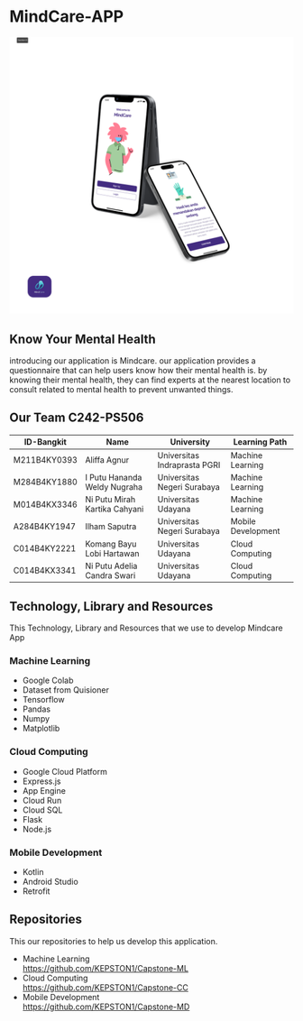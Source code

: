 # MindCare-APP

![Teks Alternatif](New.png)

## Know Your Mental Health
introducing our application is Mindcare. our application provides a questionnaire that can help users know how their mental health is. by knowing their mental health, they can find experts at the nearest location to consult related to mental health to prevent unwanted things. 
## Our Team C242-PS506
| ID-Bangkit   |  Name   |  University | Learning Path |
|-----------|------------|--------------|---------------|
| M211B4KY0393   | Aliffa Agnur     | Universitas Indraprasta PGRI     |Machine Learning|
| M284B4KY1880   | I Putu Hananda Weldy Nugraha    | Universitas Negeri Surabaya     |Machine Learning|
| M014B4KX3346   | Ni Putu Mirah Kartika Cahyani     | Universitas Udayana     |Machine Learning|
| A284B4KY1947   | Ilham Saputra     | Universitas Negeri Surabaya     |Mobile Development|
| C014B4KY2221   | Komang Bayu Lobi Hartawan     | Universitas Udayana     |Cloud Computing|
| C014B4KX3341   | Ni Putu Adelia Candra Swari     | Universitas Udayana     |Cloud Computing|

## Technology, Library and Resources
This Technology, Library and Resources that we use to develop Mindcare App
### Machine Learning
- Google Colab
- Dataset from Quisioner
- Tensorflow
- Pandas
- Numpy
- Matplotlib

### Cloud Computing
- Google Cloud Platform
- Express.js
- App Engine
- Cloud Run
- Cloud SQL
- Flask
- Node.js

### Mobile Development
- Kotlin
- Android Studio
- Retrofit

## Repositories
This our repositories to help us develop this application.

- Machine Learning <br>
https://github.com/KEPSTON1/Capstone-ML
- Cloud Computing <br>
https://github.com/KEPSTON1/Capstone-CC
- Mobile Development <br>
https://github.com/KEPSTON1/Capstone-MD
